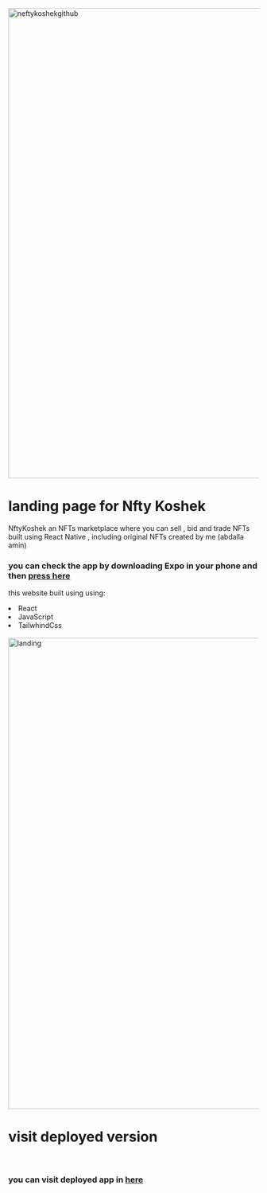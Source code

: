 <img width="945" alt="neftykoshekgithub" src="https://user-images.githubusercontent.com/26660809/165188060-9ff1a2e8-b518-4408-a9d3-47cc506fcd2a.png">

# landing page for Nfty Koshek 
NftyKoshek
an NFTs marketplace where you can sell , bid and trade NFTs built using React Native ,
including original NFTs created by me (abdalla amin)
<br/>
<h3>you can check the app by downloading Expo in your phone and then 
<a href="https://expo.dev/@theaminoz/Nftykoshek?serviceType=classic&distribution=expo-go" target="__blank" >press here</a>
  </h3>
  
this website built using  using:
<li>React</li>
<li>JavaScript</li>
<li>TailwhindCss</li>

<br/>
<img width="947" alt="landing" src="https://user-images.githubusercontent.com/26660809/165188236-f88ac2dc-2f0a-45c3-a19f-90f961f49393.png">

# visit deployed version 

<br>
<h3 > you can visit  deployed app in  
  <a href="https://neftykosheklandingpage.vercel.app/" target="__blank" > here</a>
  </h3>
